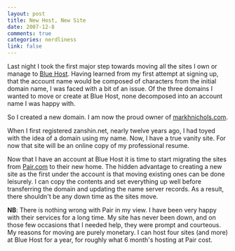 ```yaml
--- 
layout: post
title: New Host, New Site
date: 2007-12-8
comments: true
categories: nerdliness
link: false
---
```

Last night I took the first major step towards moving all the sites I own or manage to <a href="http://bluehost.com" title="Blue Host">Blue Host</a>.  Having learned from my first attempt at signing up, that the account name would be composed of characters from the initial domain name, I was faced with a bit of an issue.  Of the three domains I wanted to move or create at Blue Host, none decomposed into an account name I was happy with.

So I created a new domain.  I am now the proud owner of <a href="http://markhnichols.com" title="markhnichols.com">markhnichols.com</a>.

When I first registered zanshin.net, nearly twelve years ago, I had toyed with the idea of a domain using my name.  Now, I have a true vanity site.  For now that site will be an online copy of my professional resume.

Now that I have an account at Blue Host it is time to start migrating the sites from <a href="http://pair.com" title="pair.com">Pair.com</a> to their new home.  The hidden advantage to creating a new site as the first under the account is that moving existing ones can be done leisurely.  I can copy the contents and set everything up well before transferring the domain and updating the name server records.  As a result, there shouldn't be any down time as the sites move.

<b>NB</b>:  There is nothing wrong with Pair in my view.  I have been very happy with their services for a long time.  My site has never been down, and on those few occasions that I needed help, they were prompt and courteous.  My reasons for moving are purely monetary.  I can host four sites (and more) at Blue Host for a year, for roughly what 6 month's hosting at Pair cost.
